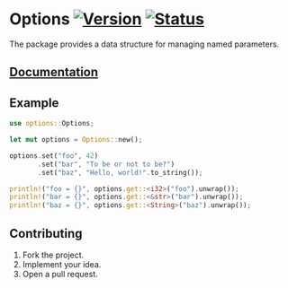 # Options [![Version][version-img]][version-url] [![Status][status-img]][status-url]

The package provides a data structure for managing named parameters.

## [Documentation][doc]

## Example

```rust
use options::Options;

let mut options = Options::new();

options.set("foo", 42)
       .set("bar", "To be or not to be?")
       .set("baz", "Hello, world!".to_string());

println!("foo = {}", options.get::<i32>("foo").unwrap());
println!("bar = {}", options.get::<&str>("bar").unwrap());
println!("baz = {}", options.get::<String>("baz").unwrap());
```

## Contributing

1. Fork the project.
2. Implement your idea.
3. Open a pull request.

[version-img]: https://img.shields.io/crates/v/options.svg
[version-url]: https://crates.io/crates/options
[status-img]: https://travis-ci.org/stainless-steel/options.svg?branch=master
[status-url]: https://travis-ci.org/stainless-steel/options
[doc]: https://stainless-steel.github.io/options
